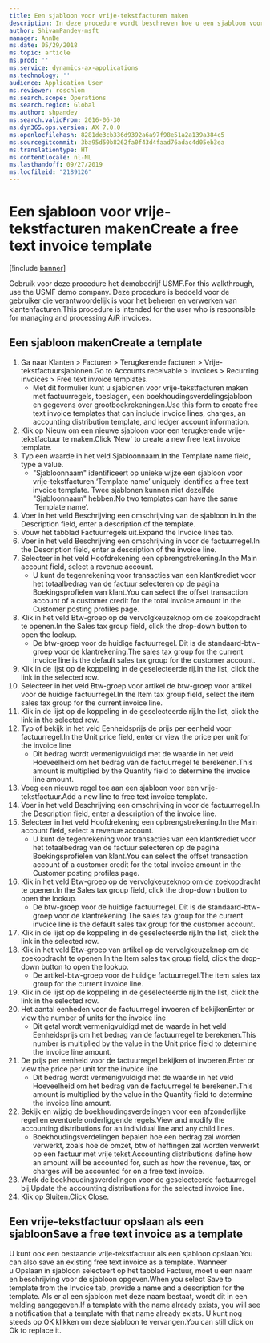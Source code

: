 ```yaml
---
title: Een sjabloon voor vrije-tekstfacturen maken
description: In deze procedure wordt beschreven hoe u een sjabloon voor een terugkerende vrije-tekstfactuur maakt.
author: ShivamPandey-msft
manager: AnnBe
ms.date: 05/29/2018
ms.topic: article
ms.prod: ''
ms.service: dynamics-ax-applications
ms.technology: ''
audience: Application User
ms.reviewer: roschlom
ms.search.scope: Operations
ms.search.region: Global
ms.author: shpandey
ms.search.validFrom: 2016-06-30
ms.dyn365.ops.version: AX 7.0.0
ms.openlocfilehash: 8281de3cb336d9392a6a97f98e51a2a139a384c5
ms.sourcegitcommit: 3ba95d50b8262fa0f43d4faad76adac4d05eb3ea
ms.translationtype: HT
ms.contentlocale: nl-NL
ms.lasthandoff: 09/27/2019
ms.locfileid: "2189126"
---
```

# <a name="create-a-free-text-invoice-template"></a><span data-ttu-id="fb2c3-103">Een sjabloon voor vrije-tekstfacturen maken</span><span class="sxs-lookup"><span data-stu-id="fb2c3-103">Create a free text invoice template</span></span>

[!include [banner](../includes/banner.md)]

<span data-ttu-id="fb2c3-104">Gebruik voor deze procedure het demobedrijf USMF.</span><span class="sxs-lookup"><span data-stu-id="fb2c3-104">For this walkthrough, use the USMF demo company.</span></span> <span data-ttu-id="fb2c3-105">Deze procedure is bedoeld voor de gebruiker die verantwoordelijk is voor het beheren en verwerken van klantenfacturen.</span><span class="sxs-lookup"><span data-stu-id="fb2c3-105">This procedure is intended for the user who is responsible for managing and processing A/R invoices.</span></span>

## <a name="create-a-template"></a><span data-ttu-id="fb2c3-106">Een sjabloon maken</span><span class="sxs-lookup"><span data-stu-id="fb2c3-106">Create a template</span></span>

1. <span data-ttu-id="fb2c3-107">Ga naar Klanten > Facturen > Terugkerende facturen > Vrije-tekstfactuursjablonen.</span><span class="sxs-lookup"><span data-stu-id="fb2c3-107">Go to Accounts receivable > Invoices > Recurring invoices > Free text invoice templates.</span></span>
    * <span data-ttu-id="fb2c3-108">Met dit formulier kunt u sjablonen voor vrije-tekstfacturen maken met factuurregels, toeslagen, een boekhoudingsverdelingsjabloon en gegevens over grootboekrekeningen.</span><span class="sxs-lookup"><span data-stu-id="fb2c3-108">Use this form to create free text invoice templates that can include invoice lines, charges, an accounting distribution template, and ledger account information.</span></span>  
2. <span data-ttu-id="fb2c3-109">Klik op Nieuw om een nieuwe sjabloon voor een terugkerende vrije-tekstfactuur te maken.</span><span class="sxs-lookup"><span data-stu-id="fb2c3-109">Click 'New' to create a new free text invoice template.</span></span>
3. <span data-ttu-id="fb2c3-110">Typ een waarde in het veld Sjabloonnaam.</span><span class="sxs-lookup"><span data-stu-id="fb2c3-110">In the Template name field, type a value.</span></span>
    * <span data-ttu-id="fb2c3-111">"Sjabloonnaam" identificeert op unieke wijze een sjabloon voor vrije-tekstfacturen.</span><span class="sxs-lookup"><span data-stu-id="fb2c3-111">‘Template name’ uniquely identifies a free text invoice template.</span></span> <span data-ttu-id="fb2c3-112">Twee sjablonen kunnen niet dezelfde "Sjabloonnaam" hebben.</span><span class="sxs-lookup"><span data-stu-id="fb2c3-112">No two templates can have the same ‘Template name’.</span></span>  
4. <span data-ttu-id="fb2c3-113">Voer in het veld Beschrijving een omschrijving van de sjabloon in.</span><span class="sxs-lookup"><span data-stu-id="fb2c3-113">In the Description field, enter a description of the template.</span></span>
5. <span data-ttu-id="fb2c3-114">Vouw het tabblad Factuurregels uit.</span><span class="sxs-lookup"><span data-stu-id="fb2c3-114">Expand the Invoice lines tab.</span></span>
6. <span data-ttu-id="fb2c3-115">Voer in het veld Beschrijving een omschrijving in voor de factuurregel.</span><span class="sxs-lookup"><span data-stu-id="fb2c3-115">In the Description field, enter a description of the invoice line.</span></span>
7. <span data-ttu-id="fb2c3-116">Selecteer in het veld Hoofdrekening een opbrengstrekening.</span><span class="sxs-lookup"><span data-stu-id="fb2c3-116">In the Main account field, select a revenue account.</span></span>
    * <span data-ttu-id="fb2c3-117">U kunt de tegenrekening voor transacties van een klantkrediet voor het totaalbedrag van de factuur selecteren op de pagina Boekingsprofielen van klant.</span><span class="sxs-lookup"><span data-stu-id="fb2c3-117">You can select the offset transaction account of a customer credit for the total invoice amount in the Customer posting profiles page.</span></span>  
8. <span data-ttu-id="fb2c3-118">Klik in het veld Btw-groep op de vervolgkeuzeknop om de zoekopdracht te openen.</span><span class="sxs-lookup"><span data-stu-id="fb2c3-118">In the Sales tax group field, click the drop-down button to open the lookup.</span></span>
    * <span data-ttu-id="fb2c3-119">De btw-groep voor de huidige factuurregel. Dit is de standaard-btw-groep voor de klantrekening.</span><span class="sxs-lookup"><span data-stu-id="fb2c3-119">The sales tax group for the current invoice line is the default sales tax group for the customer account.</span></span>  
9. <span data-ttu-id="fb2c3-120">Klik in de lijst op de koppeling in de geselecteerde rij.</span><span class="sxs-lookup"><span data-stu-id="fb2c3-120">In the list, click the link in the selected row.</span></span>
10. <span data-ttu-id="fb2c3-121">Selecteer in het veld Btw-groep voor artikel de btw-groep voor artikel voor de huidige factuurregel.</span><span class="sxs-lookup"><span data-stu-id="fb2c3-121">In the Item tax group field, select the item sales tax group for the current invoice line.</span></span>
11. <span data-ttu-id="fb2c3-122">Klik in de lijst op de koppeling in de geselecteerde rij.</span><span class="sxs-lookup"><span data-stu-id="fb2c3-122">In the list, click the link in the selected row.</span></span>
12. <span data-ttu-id="fb2c3-123">Typ of bekijk in het veld Eenheidsprijs de prijs per eenheid voor factuurregel.</span><span class="sxs-lookup"><span data-stu-id="fb2c3-123">In the Unit price field, enter or view the price per unit for the invoice line</span></span>
    * <span data-ttu-id="fb2c3-124">Dit bedrag wordt vermenigvuldigd met de waarde in het veld Hoeveelheid om het bedrag van de factuurregel te berekenen.</span><span class="sxs-lookup"><span data-stu-id="fb2c3-124">This amount is multiplied by the Quantity field to determine the invoice line amount.</span></span>  
13. <span data-ttu-id="fb2c3-125">Voeg een nieuwe regel toe aan een sjabloon voor een vrije-tekstfactuur.</span><span class="sxs-lookup"><span data-stu-id="fb2c3-125">Add a new line to free text invoice template.</span></span>
14. <span data-ttu-id="fb2c3-126">Voer in het veld Beschrijving een omschrijving in voor de factuurregel.</span><span class="sxs-lookup"><span data-stu-id="fb2c3-126">In the Description field, enter a description of the invoice line.</span></span>
15. <span data-ttu-id="fb2c3-127">Selecteer in het veld Hoofdrekening een opbrengstrekening.</span><span class="sxs-lookup"><span data-stu-id="fb2c3-127">In the Main account field, select a revenue account.</span></span>
    * <span data-ttu-id="fb2c3-128">U kunt de tegenrekening voor transacties van een klantkrediet voor het totaalbedrag van de factuur selecteren op de pagina Boekingsprofielen van klant.</span><span class="sxs-lookup"><span data-stu-id="fb2c3-128">You can select the offset transaction account of a customer credit for the total invoice amount in the Customer posting profiles page.</span></span>  
16. <span data-ttu-id="fb2c3-129">Klik in het veld Btw-groep op de vervolgkeuzeknop om de zoekopdracht te openen.</span><span class="sxs-lookup"><span data-stu-id="fb2c3-129">In the Sales tax group field, click the drop-down button to open the lookup.</span></span>
    * <span data-ttu-id="fb2c3-130">De btw-groep voor de huidige factuurregel. Dit is de standaard-btw-groep voor de klantrekening.</span><span class="sxs-lookup"><span data-stu-id="fb2c3-130">The sales tax group for the current invoice line is the default sales tax group for the customer account.</span></span>  
17. <span data-ttu-id="fb2c3-131">Klik in de lijst op de koppeling in de geselecteerde rij.</span><span class="sxs-lookup"><span data-stu-id="fb2c3-131">In the list, click the link in the selected row.</span></span>
18. <span data-ttu-id="fb2c3-132">Klik in het veld Btw-groep van artikel op de vervolgkeuzeknop om de zoekopdracht te openen.</span><span class="sxs-lookup"><span data-stu-id="fb2c3-132">In the Item sales tax group field, click the drop-down button to open the lookup.</span></span>
    * <span data-ttu-id="fb2c3-133">De artikel-btw-groep voor de huidige factuurregel.</span><span class="sxs-lookup"><span data-stu-id="fb2c3-133">The item sales tax group for the current invoice line.</span></span>  
19. <span data-ttu-id="fb2c3-134">Klik in de lijst op de koppeling in de geselecteerde rij.</span><span class="sxs-lookup"><span data-stu-id="fb2c3-134">In the list, click the link in the selected row.</span></span>
20. <span data-ttu-id="fb2c3-135">Het aantal eenheden voor de factuurregel invoeren of bekijken</span><span class="sxs-lookup"><span data-stu-id="fb2c3-135">Enter or view the number of units for the invoice line</span></span>
    * <span data-ttu-id="fb2c3-136">Dit getal wordt vermenigvuldigd met de waarde in het veld Eenheidsprijs om het bedrag van de factuurregel te berekenen.</span><span class="sxs-lookup"><span data-stu-id="fb2c3-136">This number is multiplied by the value in the Unit price field to determine the invoice line amount.</span></span>  
21. <span data-ttu-id="fb2c3-137">De prijs per eenheid voor de factuurregel bekijken of invoeren.</span><span class="sxs-lookup"><span data-stu-id="fb2c3-137">Enter or view the price per unit for the invoice line.</span></span> 
    * <span data-ttu-id="fb2c3-138">Dit bedrag wordt vermenigvuldigd met de waarde in het veld Hoeveelheid om het bedrag van de factuurregel te berekenen.</span><span class="sxs-lookup"><span data-stu-id="fb2c3-138">This amount is multiplied by the value in the Quantity field to determine the invoice line amount.</span></span>  
22. <span data-ttu-id="fb2c3-139">Bekijk en wijzig de boekhoudingsverdelingen voor een afzonderlijke regel en eventuele onderliggende regels.</span><span class="sxs-lookup"><span data-stu-id="fb2c3-139">View and modify the accounting distributions for an individual line and any child lines.</span></span>
    * <span data-ttu-id="fb2c3-140">Boekhoudingsverdelingen bepalen hoe een bedrag zal worden verwerkt, zoals hoe de omzet, btw of heffingen zal worden verwerkt op een factuur met vrije tekst.</span><span class="sxs-lookup"><span data-stu-id="fb2c3-140">Accounting distributions define how an amount will be accounted for, such as how the revenue, tax, or charges will be accounted for on a free text invoice.</span></span>  
23. <span data-ttu-id="fb2c3-141">Werk de boekhoudingsverdelingen voor de geselecteerde factuurregel bij.</span><span class="sxs-lookup"><span data-stu-id="fb2c3-141">Update the accounting distributions for the selected invoice line.</span></span>
24. <span data-ttu-id="fb2c3-142">Klik op Sluiten.</span><span class="sxs-lookup"><span data-stu-id="fb2c3-142">Click Close.</span></span>

## <a name="save-a-free-text-invoice-as-a-template"></a><span data-ttu-id="fb2c3-143">Een vrije-tekstfactuur opslaan als een sjabloon</span><span class="sxs-lookup"><span data-stu-id="fb2c3-143">Save a free text invoice as a template</span></span>
<span data-ttu-id="fb2c3-144">U kunt ook een bestaande vrije-tekstfactuur als een sjabloon opslaan.</span><span class="sxs-lookup"><span data-stu-id="fb2c3-144">You can also save an existing free text invoice as a template.</span></span> <span data-ttu-id="fb2c3-145">Wanneer u Opslaan in sjabloon selecteert op het tabblad Factuur, moet u een naam en beschrijving voor de sjabloon opgeven.</span><span class="sxs-lookup"><span data-stu-id="fb2c3-145">When you select Save to template from the Invoice tab, provide a name and a description for the template.</span></span> <span data-ttu-id="fb2c3-146">Als er al een sjabloon met deze naam bestaat, wordt dit in een melding aangegeven.</span><span class="sxs-lookup"><span data-stu-id="fb2c3-146">If a template with the name already exists, you will see a notification that a template with that name already exists.</span></span> <span data-ttu-id="fb2c3-147">U kunt nog steeds op OK klikken om deze sjabloon te vervangen.</span><span class="sxs-lookup"><span data-stu-id="fb2c3-147">You can still click on Ok to replace it.</span></span> 
